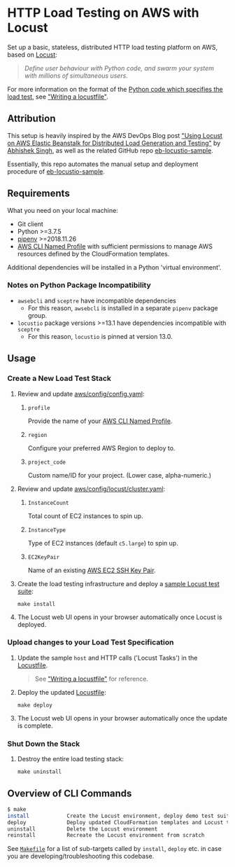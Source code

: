 # HTTP Load Testing on AWS with Locust

Set up a basic, stateless, distributed HTTP load testing platform on AWS, based on [Locust](http://locust.io/):

> _Define user behaviour with Python code, and swarm your system with millions of simultaneous users._

For more information on the format of the [Python code which specifies the load test](aws/files/app/locustfile.py), see ["Writing a locustfile"](http://docs.locust.io/en/latest/writing-a-locustfile.html).

## Attribution

This setup is heavily inspired by the AWS DevOps Blog post ["Using Locust on AWS Elastic Beanstalk for Distributed Load Generation and Testing"](https://aws.amazon.com/blogs/devops/using-locust-on-aws-elastic-beanstalk-for-distributed-load-generation-and-testing/) by [Abhishek Singh](https://github.com/abhiksingh), as well as the related GitHub repo [eb-locustio-sample](https://www.github.com/awslabs/eb-locustio-sample).

Essentially, this repo automates the manual setup and deployment procedure of [eb-locustio-sample](https://www.github.com/awslabs/eb-locustio-sample).

## Requirements

What you need on your local machine:

* Git client
* Python >=3.7.5
* [pipenv](https://github.com/pypa/pipenv) >=2018.11.26
* [AWS CLI Named Profile](https://docs.aws.amazon.com/cli/latest/userguide/cli-configure-profiles.html) with sufficient permissions to manage AWS resources defined by the CloudFormation templates.

Additional dependencies will be installed in a Python 'virtual environment'.

### Notes on Python Package Incompatibility

* `awsebcli` and `sceptre` have incompatible dependencies
    * For this reason, `awsebcli` is installed in a separate `pipenv` package group.
* `locustio` package versions >=13.1 have dependencies incompatible with `sceptre`
    * For this reason, `locustio` is pinned at version 13.0.

## Usage

### Create a New Load Test Stack

1. Review and update [aws/config/config.yaml](aws/config/config.yaml):

    1. `profile`

        Provide the name of your [AWS CLI Named Profile](https://docs.aws.amazon.com/cli/latest/userguide/cli-configure-profiles.html).

    2. `region`

        Configure your preferred AWS Region to deploy to.

    3. `project_code`

        Custom name/ID for your project. (Lower case, alpha-numeric.)

2. Review and update [aws/config/locust/cluster.yaml](aws/config/locust/cluster.yaml):

    1. `InstanceCount`

        Total count of EC2 instances to spin up.

    2. `InstanceType`

        Type of EC2 instances (default `c5.large`) to spin up.

    3. `EC2KeyPair`

        Name of an existing [AWS EC2 SSH Key Pair](https://docs.aws.amazon.com/AWSEC2/latest/UserGuide/ec2-key-pairs.html).

3. Create the load testing infrastructure and deploy a [sample Locust test suite](aws/files/app/locustfile.py):

    ```
    make install
    ```

3. The Locust web UI opens in your browser automatically once Locust is deployed.

### Upload changes to your Load Test Specification

1. Update the sample `host` and HTTP calls ('Locust Tasks') in the [Locustfile](aws/files/app/locustfile.py).

    > See ["Writing a locustfile"](http://docs.locust.io/en/latest/writing-a-locustfile.html) for reference.

2. Deploy the updated [Locustfile](aws/files/app/locustfile.py):

    ```
    make deploy
    ```

3. The Locust web UI opens in your browser automatically once the update is complete.

### Shut Down the Stack

1. Destroy the entire load testing stack:

    ```
    make uninstall
    ```

## Overview of CLI Commands

```bash
$ make
install            Create the Locust environment, deploy demo test suite
deploy             Deploy updated CloudFormation templates and Locust test suite
uninstall          Delete the Locust environment
reinstall          Recreate the Locust environment from scratch
```

See [`Makefile`](Makefile) for a list of sub-targets called by `install`, `deploy` etc. in case you are developing/troubleshooting this codebase.

